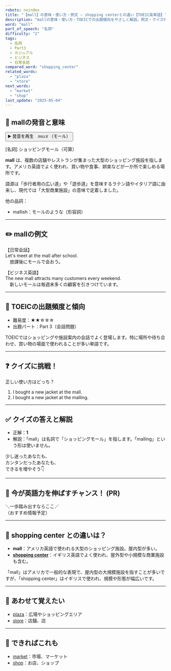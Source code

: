 ```yaml
---
robots: noindex
title: "【mall】の意味・使い方・例文 ― shopping centerとの違い【TOEIC英単語】"
description: "mallの意味・使い方・TOEICでの出題傾向をやさしく解説。例文・クイズ付きでshopping centerとの違いもわかりやすく学べます。"
word: "mall"
part_of_speech: "名詞"
difficulty: "2"
tags:
  - 名詞
  - Part3
  - カジュアル
  - ビジネス
  - 日常会話
compared_word: "shopping_center"
related_words:
  - "plaza"
  - "store"
next_words:
  - "market"
  - "shop"
last_update: "2025-05-04"
---
```


## 🔰 mallの発音と意味

<button class="play-audio" onclick="playTTS('mall')">
  <span class="play-audio-main">
    ▶️ 発音を再生　/mɔːl/
  </span>
  <span class="play-audio-sub">
    （モール）
  </span>
</button>

[名詞] ショッピングモール（可算）

**mall** は、複数の店舗やレストランが集まった大型のショッピング施設を指します。アメリカ英語でよく使われ、買い物や食事、娯楽などが一か所で楽しめる場所です。

語源は「歩行者用の広い道」や「遊歩道」を意味するラテン語やイタリア語に由来し、現代では「大型商業施設」の意味で定着しました。

他の品詞：  
- mallish：モールのような（形容詞）

---

## ✏️ mallの例文

【日常会話】  
Let's meet at the mall after school.  
　放課後にモールで会おう。

【ビジネス英語】  
The new mall attracts many customers every weekend.  
　新しいモールは毎週末多くの顧客を引きつけています。

---

## 🎯 TOEICの出題頻度と傾向

- 難易度：★★☆☆☆
- 出題パート：Part 3（会話問題）

TOEICではショッピングや施設案内の会話でよく登場します。特に場所や待ち合わせ、買い物の場面で使われることが多い単語です。

---

## ❓ クイズに挑戦！

正しい使い方はどっち？

1. I bought a new jacket at the mall.  
2. I bought a new jacket at the malling.

---

## ✅ クイズの答えと解説

- 正解：**1**
- 解説：「mall」は名詞で「ショッピングモール」を指します。「malling」という形は使いません。

少し迷ったあなたも、  
カンタンだったあなたも、  
できるを増やそう👇️

---

## 🚀 今が英語力を伸ばすチャンス！ (PR)

<div class="info-center">
＼一歩踏み出すならここ／<br>  
（おすすめ情報予定）
</div>

---

## 🤔  shopping center との違いは？

- **mall**：アメリカ英語で使われる大型のショッピング施設。屋内型が多い。
- **[shopping center](/word/shopping_center/)**：イギリス英語でよく使われ、屋外型や小規模な商業施設も含む。

「mall」はアメリカで一般的な表現で、屋内型の大規模施設を指すことが多いですが、「shopping center」はイギリスで使われ、規模や形態が幅広いです。

---

## 🧩 あわせて覚えたい

- [plaza](/word/plaza/)：広場やショッピングエリア
- [store](/word/store/)：店舗、店

---

## 📖 できればこれも

- [market](/word/market/)：市場、マーケット
- [shop](/word/shop/)：お店、ショップ

<!-- cvid: aid24_bid20 -->
